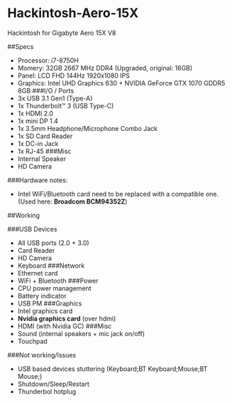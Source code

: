# Hackintosh-Aero-15X
Hackintosh for Gigabyte Aero 15X V8

##Specs
- Processor: i7-8750H
- Momery: 32GB 2667 MHz DDR4 (Upgraded, original: 16GB)
- Panel: LCD FHD 144Hz 1920x1080 IPS
- Graphics: Intel UHD Graphics 630 + NVIDIA GeForce GTX 1070 GDDR5 8GB
###I/O / Ports
- 3x USB 3.1 Gen1 (Type-A)
- 1x Thunderbolt™ 3 (USB Type-C)
- 1x HDMI 2.0
- 1x mini DP 1.4
- 1x 3.5mm Headphone/Microphone Combo Jack
- 1x SD Card Reader
- 1x DC-in Jack
- 1x RJ-45
###Misc
- Internal Speaker
- HD Camera

###Hardware notes:
- Intel WiFi/Bluetooth card need to be replaced with a compatible one. (Used here: **Broadcom BCM94352Z**)

##Working

###USB Devices
- All USB ports (2.0 + 3.0)
- Card Reader
- HD Camera
- Keyboard
###Network
- Ethernet card
- WiFi + Bluetooth
###Power
- CPU power management
- Battery indicator
- USB PM
###Graphics
- Intel graphics card
- **Nvidia graphics card** (over hdmi)
- HDMI (with Nvidia GC)
###Misc
- Sound (internal speakers + mic jack on/off)
- Touchpad

###Not working/Issues

- USB based devices stuttering (Keyboard;BT Keyboard;Mouse;BT Mouse;)
- Shutdown/Sleep/Restart
- Thunderbol hotplug
